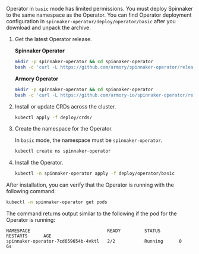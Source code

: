 <!-- this file does not contain H2 etc headings
Hugo does not render headings in included files
-->
Operator in `basic` mode has limited permissions. You must deploy Spinnaker to the same namespace as the Operator. You can find Operator deployment configuration in `spinnaker-operator/deploy/operator/basic` after you download and unpack the archive.

1. Get the latest Operator release.

   **Spinnaker Operator**

   ```bash
   mkdir -p spinnaker-operator && cd spinnaker-operator
   bash -c 'curl -L https://github.com/armory/spinnaker-operator/releases/latest/download/manifests.tgz | tar -xz'
   ```

   **Armory Operator**

   ```bash
   mkdir -p spinnaker-operator && cd spinnaker-operator
   bash -c 'curl -L https://github.com/armory-io/spinnaker-operator/releases/latest/download/manifests.tgz | tar -xz'
   ```

1. Install or update CRDs across the cluster.

   ```bash
   kubectl apply -f deploy/crds/
   ```

1. Create the namespace for the Operator.

   In `basic` mode, the namespace must be `spinnaker-operator`.

   ```bash
   kubectl create ns spinnaker-operator
   ```

1. Install the Operator.

   ```bash
   kubectl -n spinnaker-operator apply -f deploy/operator/basic
   ```

After installation, you can verify that the Operator is running with the
following command:

```bash
kubectl -n spinnaker-operator get pods
```

The command returns output similar to the following if the pod for the Operator
is running:

```
NAMESPACE                             READY         STATUS       RESTARTS      AGE
spinnaker-operator-7cd659654b-4vktl   2/2           Running      0             6s
```
